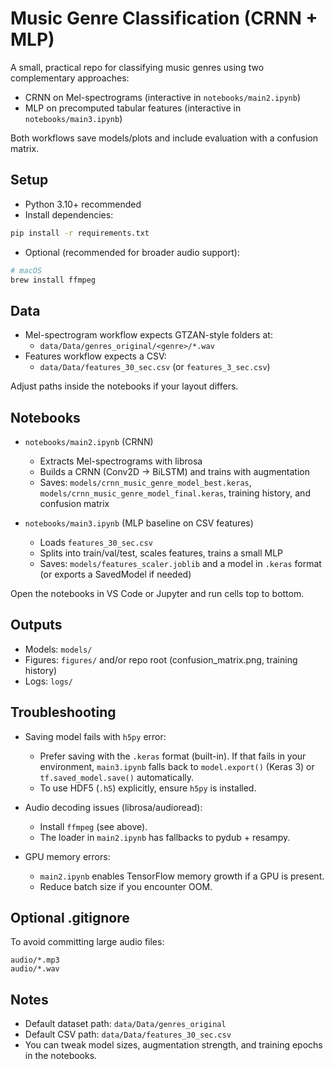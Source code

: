 # Music Genre Classification (CRNN + MLP)

A small, practical repo for classifying music genres using two complementary approaches:

- CRNN on Mel-spectrograms (interactive in `notebooks/main2.ipynb`)
- MLP on precomputed tabular features (interactive in `notebooks/main3.ipynb`)

Both workflows save models/plots and include evaluation with a confusion matrix.

## Setup

- Python 3.10+ recommended
- Install dependencies:

```bash
pip install -r requirements.txt
```

- Optional (recommended for broader audio support):

```bash
# macOS
brew install ffmpeg
```

## Data

- Mel-spectrogram workflow expects GTZAN-style folders at:
  - `data/Data/genres_original/<genre>/*.wav`
- Features workflow expects a CSV:
  - `data/Data/features_30_sec.csv` (or `features_3_sec.csv`)

Adjust paths inside the notebooks if your layout differs.

## Notebooks

- `notebooks/main2.ipynb` (CRNN)
  - Extracts Mel-spectrograms with librosa
  - Builds a CRNN (Conv2D → BiLSTM) and trains with augmentation
  - Saves: `models/crnn_music_genre_model_best.keras`, `models/crnn_music_genre_model_final.keras`, training history, and confusion matrix

- `notebooks/main3.ipynb` (MLP baseline on CSV features)
  - Loads `features_30_sec.csv`
  - Splits into train/val/test, scales features, trains a small MLP
  - Saves: `models/features_scaler.joblib` and a model in `.keras` format (or exports a SavedModel if needed)

Open the notebooks in VS Code or Jupyter and run cells top to bottom.

## Outputs

- Models: `models/`
- Figures: `figures/` and/or repo root (confusion_matrix.png, training history)
- Logs: `logs/`

## Troubleshooting

- Saving model fails with `h5py` error:
  - Prefer saving with the `.keras` format (built-in). If that fails in your environment, `main3.ipynb` falls back to `model.export()` (Keras 3) or `tf.saved_model.save()` automatically.
  - To use HDF5 (`.h5`) explicitly, ensure `h5py` is installed.

- Audio decoding issues (librosa/audioread):
  - Install `ffmpeg` (see above).
  - The loader in `main2.ipynb` has fallbacks to pydub + resampy.

- GPU memory errors:
  - `main2.ipynb` enables TensorFlow memory growth if a GPU is present.
  - Reduce batch size if you encounter OOM.

## Optional .gitignore

To avoid committing large audio files:

```gitignore
audio/*.mp3
audio/*.wav
```

## Notes

- Default dataset path: `data/Data/genres_original`
- Default CSV path: `data/Data/features_30_sec.csv`
- You can tweak model sizes, augmentation strength, and training epochs in the notebooks.
